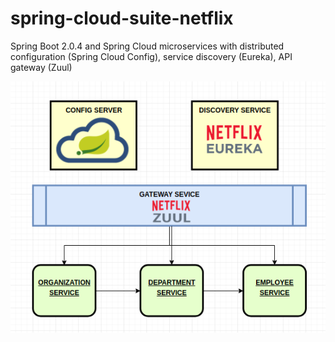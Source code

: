 # spring-cloud-suite-netflix
Spring Boot 2.0.4 and Spring Cloud microservices with distributed configuration (Spring Cloud Config), service discovery (Eureka), API gateway (Zuul)

![alt text](https://raw.githubusercontent.com/noragami/spring-cloud-suite-netflix/master/picture.png)
